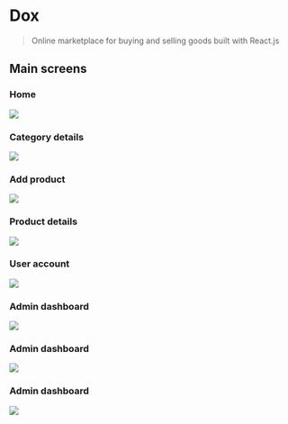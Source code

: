 # Dox

> Online marketplace for buying and selling goods built with React.js

## Main screens

### Home
<img src="https://user-images.githubusercontent.com/78452508/183552828-936d4c5c-7539-4981-ba09-091ca9717b72.png"/>

### Category details
<img src="https://user-images.githubusercontent.com/78452508/183553138-fa0e5403-c70b-43c9-a4ce-f1df03c737a5.png"/>

### Add product
<img src="https://user-images.githubusercontent.com/78452508/183553606-25a6c5a3-e299-4fa2-9b4a-1981611c2015.png"/>

### Product details
<img src="https://user-images.githubusercontent.com/78452508/183554724-83ef789f-2c4e-4b86-8f0f-6ae34ecb343e.png"/>

### User account
<img src="https://user-images.githubusercontent.com/78452508/183556796-4076801a-1217-434e-8c69-f0c25dbee353.png"/>

### Admin dashboard
<img src="https://user-images.githubusercontent.com/78452508/183556055-02b28e3f-b0e2-4581-9bbb-9195d675f63e.png"/>

### Admin dashboard
<img src="https://user-images.githubusercontent.com/78452508/183556119-038de4b4-dc11-4732-a05a-c5e1b62bdbdc.png"/>

### Admin dashboard
<img src="https://user-images.githubusercontent.com/78452508/183555887-b11216e7-da2e-4391-9720-e05c6c43caf8.png"/>



